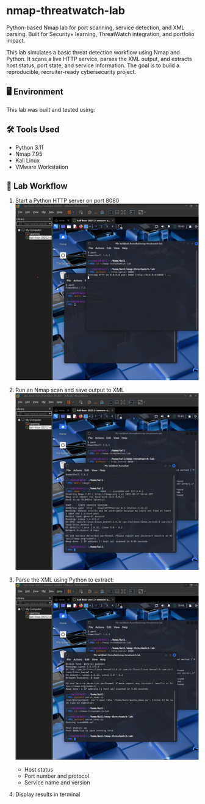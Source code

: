 # nmap-threatwatch-lab
Python-based Nmap lab for port scanning, service detection, and XML parsing. Built for Security+ learning, ThreatWatch integration, and portfolio impact.

This lab simulates a basic threat detection workflow using Nmap and Python. It scans a live HTTP service, parses the XML output, and extracts host status, port state, and service information. The goal is to build a reproducible, recruiter-ready cybersecurity project.

## 🖥️ Environment

This lab was built and tested using:

## 🛠️ Tools Used

- Python 3.11
- Nmap 7.95
- Kali Linux
- VMware Workstation

## 🔧 Lab Workflow

1. Start a Python HTTP server on port 8080
![HTTP Server](Start_python_server_8080.png)

2. Run an Nmap scan and save output to XML
![Nmap Scan](Nmap_scan.png)

3. Parse the XML using Python to extract:
![Parser Output](Run_python_parser.png)
   - Host status
   - Port number and protocol
   - Service name and version
5. Display results in terminal


